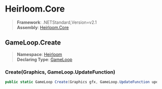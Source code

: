 # Heirloom.Core

> **Framework**: .NETStandard,Version=v2.1  
> **Assembly**: [Heirloom.Core][0]  

## GameLoop.Create

> **Namespace**: [Heirloom][0]  
> **Declaring Type**: [GameLoop][1]  

### Create(Graphics, GameLoop.UpdateFunction)

```cs
public static GameLoop Create(Graphics gfx, GameLoop.UpdateFunction update)
```

[0]: ../../../Heirloom.Core.md
[1]: ../GameLoop.md
